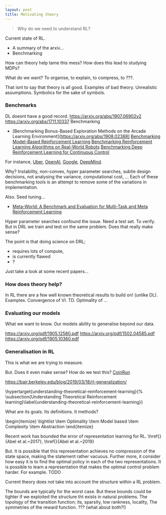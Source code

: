 ```yaml
---
layout: post
title: Motivating theory
---
```



> Why do we need to understand RL?

<!-- Motivating a mastery of theory. -->

Current state of RL.
- A summary of the arxiv...
- Benchmarking

How can theory help tame this mess?
How does this lead to studying MDPs?

What do we want? To organise, to explain, to compress, to ???.

That isnt to say that theory is all good.
Examples of bad theory. Unrealistic assumptions. Symbolics for the sake of symbols.


### Benchmarks

DL doesnt have a good record.
https://arxiv.org/abs/1907.06902v2
https://arxiv.org/abs/1711.10337
Benchmarking
- [Benchmarking Bonus-Based Exploration Methods on the Arcade Learning Environment](https://arxiv.org/abs/1908.02388]
[Benchmarking Model-Based Reinforcement Learning](https://arxiv.org/abs/1907.02057)
[Benchmarking Reinforcement Learning Algorithms on Real-World Robots](https://arxiv.org/abs/1809.07731)
[Benchmarking Deep Reinforcement Learning for Continuous Control](https://arxiv.org/abs/1604.06778)

For instance,  [Uber](https://github.com/uber-research/atari-model-zoo), [OpenAI](https://github.com/openai/baselines), [Google](https://github.com/google/dopamine), [DeepMind](https://github.com/deepmind/bsuite).

Why? Instability, non-convex, hyper parameter searches, subtle design decisions, not analysing the variance, computational cost, ...
Each of these benchmarking tools is an attempt to remove some of the variations in implementation.

Also. Seed tuning...
- [Meta-World: A Benchmark and Evaluation for Multi-Task and Meta Reinforcement Learning](https://arxiv.org/pdf/1910.10897.pdf)

Hyper parameter searches confound the issue.
Need a test set. To verify.
But in DRL we train and test on the same problem. Does that really make sense?


The point is that doing science on DRL;
- requires lots of compute,
- is currently flawed
- ?

Just take a look at some recent papers...

### How does theory help?

In RL there are a few well known theoretical results to build on! (unlike DL).
Examples. Convergence of VI. TD. Optimality of ...


### Evaluating our models

What we want to know. Our models ability to generalise beyond our data.

https://arxiv.org/pdf/1905.12580.pdf
https://arxiv.org/pdf/1502.04585.pdf
https://arxiv.org/pdf/1905.10360.pdf

### Generalisation in RL

This is what we are trying to measure.

But. Does it even make sense?
How do we test this? [CoinRun](https://arxiv.org/pdf/1812.02341.pdf)

https://bair.berkeley.edu/blog/2019/03/18/rl-generalization/


\hypertarget{understanding-theoretical-reinforcement-learning}{%
\subsection{Understanding Theoretical Reinforcement
learning}\label{understanding-theoretical-reinforcement-learning}}

What are its goals. Its definitions. It methods?

\begin{itemize}
\tightlist
\item
  Optimality
\item
  Model based
\item
  Complexity
\item
  Abstraction
\end{itemize}

Recent work has bounded the error of representation learning for RL.
\href{}{Abel et al.~2017}, \href{}{Abel et al.~2019}

But. It is possible that this representation achieves no compression of
the state space, making the statement rather vacuous. Further more, it
consider how easy it is to find the optimal policy in each of the two
representations. It is possible to learn a representation that makes the
optimal control problem harder. For example. TODO

Current theory does not take into account the structure within a RL
problem.

The bounds are typically for the worst case. But these bounds could be
tighter if we exploited the structure tht exists in natural problems.
The topology of the transition function; its, sparsity, low rankness,
locality, The symmetries of the reward function. ??? (what about both?!)
